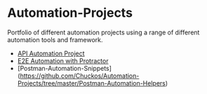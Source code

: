 # Automation-Projects
Portfolio of different automation projects using a range of different automation tools and framework.

* [API Automation Project](https://github.com/Chuckos/Automation-Projects/tree/master/API-Automation)
* [E2E Automation with Protractor](https://github.com/Chuckos/protractor-e2e-demo)
* [Postman-Automation-Snippets] (https://github.com/Chuckos/Automation-Projects/tree/master/Postman-Automation-Helpers)
